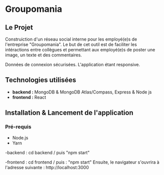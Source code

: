 # Groupomania

## Le Projet 
Construiction d'un réseau social interne pour les employé(e)s de l'entreprise "Groupomania". 
Le but de cet outil est de faciliter les intéractions entre collègues et permettant aux employé(e)s de poster une image, un texte et des commentaires. 

Données de connexion sécurisées. L'application étant responsive.

## Technologies utilisées
- **backend :** MongoDB & MongoDB Atlas/Compass, Express & Node js
- **frontend :** React

## Installation & Lancement de l'application
### Pré-requis
- Node.js 
- Yarn

-backend : cd backend / puis "npm start"

-frontend : cd frontend / puis : "npm start"
Ensuite, le navigateur s'ouvrira à l'adresse suivante :  http://localhost:3000 


